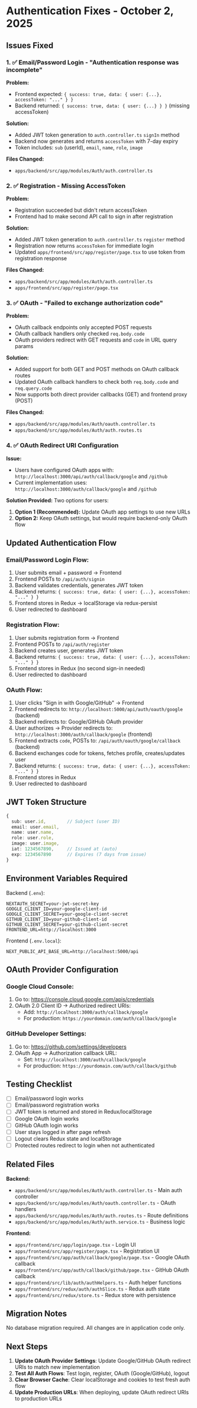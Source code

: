 # Authentication Fixes - October 2, 2025

## Issues Fixed

### 1. ✅ Email/Password Login - "Authentication response was incomplete"

**Problem:**

- Frontend expected: `{ success: true, data: { user: {...}, accessToken: "..." } }`
- Backend returned: `{ success: true, data: { user: {...} } }` (missing accessToken)

**Solution:**

- Added JWT token generation to `auth.controller.ts` `signIn` method
- Backend now generates and returns `accessToken` with 7-day expiry
- Token includes: `sub` (userId), `email`, `name`, `role`, `image`

**Files Changed:**

- `apps/backend/src/app/modules/Auth/auth.controller.ts`

### 2. ✅ Registration - Missing AccessToken

**Problem:**

- Registration succeeded but didn't return accessToken
- Frontend had to make second API call to sign in after registration

**Solution:**

- Added JWT token generation to `auth.controller.ts` `register` method
- Registration now returns `accessToken` for immediate login
- Updated `apps/frontend/src/app/register/page.tsx` to use token from registration response

**Files Changed:**

- `apps/backend/src/app/modules/Auth/auth.controller.ts`
- `apps/frontend/src/app/register/page.tsx`

### 3. ✅ OAuth - "Failed to exchange authorization code"

**Problem:**

- OAuth callback endpoints only accepted POST requests
- OAuth callback handlers only checked `req.body.code`
- OAuth providers redirect with GET requests and `code` in URL query params

**Solution:**

- Added support for both GET and POST methods on OAuth callback routes
- Updated OAuth callback handlers to check both `req.body.code` and `req.query.code`
- Now supports both direct provider callbacks (GET) and frontend proxy (POST)

**Files Changed:**

- `apps/backend/src/app/modules/Auth/oauth.controller.ts`
- `apps/backend/src/app/modules/Auth/auth.routes.ts`

### 4. ✅ OAuth Redirect URI Configuration

**Issue:**

- Users have configured OAuth apps with: `http://localhost:3000/api/auth/callback/google` and `/github`
- Current implementation uses: `http://localhost:3000/auth/callback/google` and `/github`

**Solution Provided:**
Two options for users:

1. **Option 1 (Recommended):** Update OAuth app settings to use new URLs
2. **Option 2:** Keep OAuth settings, but would require backend-only OAuth flow

## Updated Authentication Flow

### Email/Password Login Flow:

1. User submits email + password → Frontend
2. Frontend POSTs to `/api/auth/signin`
3. Backend validates credentials, generates JWT token
4. Backend returns: `{ success: true, data: { user: {...}, accessToken: "..." } }`
5. Frontend stores in Redux → localStorage via redux-persist
6. User redirected to dashboard

### Registration Flow:

1. User submits registration form → Frontend
2. Frontend POSTs to `/api/auth/register`
3. Backend creates user, generates JWT token
4. Backend returns: `{ success: true, data: { user: {...}, accessToken: "..." } }`
5. Frontend stores in Redux (no second sign-in needed)
6. User redirected to dashboard

### OAuth Flow:

1. User clicks "Sign in with Google/GitHub" → Frontend
2. Frontend redirects to: `http://localhost:5000/api/auth/oauth/google` (backend)
3. Backend redirects to: Google/GitHub OAuth provider
4. User authorizes → Provider redirects to: `http://localhost:3000/auth/callback/google` (frontend)
5. Frontend extracts `code`, POSTs to: `/api/auth/oauth/google/callback` (backend)
6. Backend exchanges code for tokens, fetches profile, creates/updates user
7. Backend returns: `{ success: true, data: { user: {...}, accessToken: "..." } }`
8. Frontend stores in Redux
9. User redirected to dashboard

## JWT Token Structure

```typescript
{
  sub: user.id,        // Subject (user ID)
  email: user.email,
  name: user.name,
  role: user.role,
  image: user.image,
  iat: 1234567890,     // Issued at (auto)
  exp: 1234567890      // Expires (7 days from issue)
}
```

## Environment Variables Required

Backend (`.env`):

```env
NEXTAUTH_SECRET=your-jwt-secret-key
GOOGLE_CLIENT_ID=your-google-client-id
GOOGLE_CLIENT_SECRET=your-google-client-secret
GITHUB_CLIENT_ID=your-github-client-id
GITHUB_CLIENT_SECRET=your-github-client-secret
FRONTEND_URL=http://localhost:3000
```

Frontend (`.env.local`):

```env
NEXT_PUBLIC_API_BASE_URL=http://localhost:5000/api
```

## OAuth Provider Configuration

### Google Cloud Console:

1. Go to: https://console.cloud.google.com/apis/credentials
2. OAuth 2.0 Client ID → Authorized redirect URIs:
   - Add: `http://localhost:3000/auth/callback/google`
   - For production: `https://yourdomain.com/auth/callback/google`

### GitHub Developer Settings:

1. Go to: https://github.com/settings/developers
2. OAuth App → Authorization callback URL:
   - Set: `http://localhost:3000/auth/callback/google`
   - For production: `https://yourdomain.com/auth/callback/github`

## Testing Checklist

- [ ] Email/password login works
- [ ] Email/password registration works
- [ ] JWT token is returned and stored in Redux/localStorage
- [ ] Google OAuth login works
- [ ] GitHub OAuth login works
- [ ] User stays logged in after page refresh
- [ ] Logout clears Redux state and localStorage
- [ ] Protected routes redirect to login when not authenticated

## Related Files

**Backend:**

- `apps/backend/src/app/modules/Auth/auth.controller.ts` - Main auth controller
- `apps/backend/src/app/modules/Auth/oauth.controller.ts` - OAuth handlers
- `apps/backend/src/app/modules/Auth/auth.routes.ts` - Route definitions
- `apps/backend/src/app/modules/Auth/auth.service.ts` - Business logic

**Frontend:**

- `apps/frontend/src/app/login/page.tsx` - Login UI
- `apps/frontend/src/app/register/page.tsx` - Registration UI
- `apps/frontend/src/app/auth/callback/google/page.tsx` - Google OAuth callback
- `apps/frontend/src/app/auth/callback/github/page.tsx` - GitHub OAuth callback
- `apps/frontend/src/lib/auth/authHelpers.ts` - Auth helper functions
- `apps/frontend/src/redux/auth/authSlice.ts` - Redux auth state
- `apps/frontend/src/redux/store.ts` - Redux store with persistence

## Migration Notes

No database migration required. All changes are in application code only.

## Next Steps

1. **Update OAuth Provider Settings**: Update Google/GitHub OAuth redirect URIs to match new implementation
2. **Test All Auth Flows**: Test login, register, OAuth (Google/GitHub), logout
3. **Clear Browser Cache**: Clear localStorage and cookies to test fresh auth flow
4. **Update Production URLs**: When deploying, update OAuth redirect URIs to production URLs
